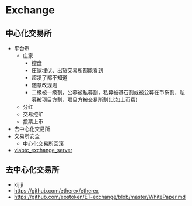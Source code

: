 # Exchange

## 中心化交易所
+ 平台币
    * 庄家
        - 控盘
        - 庄家埋伏、出货交易所都能看到
        - 超发了都不知道
        - 随意改规则
        - 二级被一级割，公募被私募割，私募被基石割或被公募在币系割，私募被项目方割，项目方被交易所割(比如上币费)
    * 分红
    * 交易挖矿
    * 投票上币
+ 去中心化交易所
+ 交易所安全
    * 中心化交易所回滚
+ [viabtc_exchange_server](https://github.com/viabtc/viabtc_exchange_server)


## 去中心化交易所
+ kijiji
+ https://github.com/etherex/etherex
+ https://github.com/eostoken/ET-exchange/blob/master/WhitePaper.md